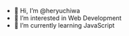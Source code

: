 - 👋 Hi, I’m @heryuchiwa
- 👀 I’m interested in Web Development
- 🌱 I’m currently learning JavaScript

<!---
heryuchiwa/heryuchiwa is a ✨ special ✨ repository because its `README.md` (this file) appears on your GitHub profile.
You can click the Preview link to take a look at your changes.
--->
